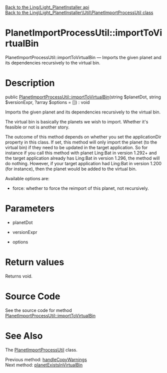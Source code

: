 [Back to the Ling/Light_PlanetInstaller api](https://github.com/lingtalfi/Light_PlanetInstaller/blob/master/doc/api/Ling/Light_PlanetInstaller.md)<br>
[Back to the Ling\Light_PlanetInstaller\Util\PlanetImportProcessUtil class](https://github.com/lingtalfi/Light_PlanetInstaller/blob/master/doc/api/Ling/Light_PlanetInstaller/Util/PlanetImportProcessUtil.md)


PlanetImportProcessUtil::importToVirtualBin
================



PlanetImportProcessUtil::importToVirtualBin — Imports the given planet and its dependencies recursively to the virtual bin.




Description
================


public [PlanetImportProcessUtil::importToVirtualBin](https://github.com/lingtalfi/Light_PlanetInstaller/blob/master/doc/api/Ling/Light_PlanetInstaller/Util/PlanetImportProcessUtil/importToVirtualBin.md)(string $planetDot, string $versionExpr, ?array $options = []) : void




Imports the given planet and its dependencies recursively to the virtual bin.

The virtual bin is basically the planets we wish to import.
Whether it's feasible or not is another story.



The outcome of this method depends on whether you set the applicationDir property in this class.
If set, this method will only import the planet (to the virtual bin) if they need to be updated in the target application.
So for instance if you call this method with planet Ling:Bat in version 1.292+ and the target application already
has Ling:Bat in version 1.296, the method will do nothing.
However, if your target application had Ling:Bat in version 1.200 (for instance), then the planet would be added to the virtual bin.




Available options are:
- force: whether to force the reimport of this planet, not recursively.




Parameters
================


- planetDot

    

- versionExpr

    

- options

    


Return values
================

Returns void.








Source Code
===========
See the source code for method [PlanetImportProcessUtil::importToVirtualBin](https://github.com/lingtalfi/Light_PlanetInstaller/blob/master/Util/PlanetImportProcessUtil.php#L784-L900)


See Also
================

The [PlanetImportProcessUtil](https://github.com/lingtalfi/Light_PlanetInstaller/blob/master/doc/api/Ling/Light_PlanetInstaller/Util/PlanetImportProcessUtil.md) class.

Previous method: [handleCopyWarnings](https://github.com/lingtalfi/Light_PlanetInstaller/blob/master/doc/api/Ling/Light_PlanetInstaller/Util/PlanetImportProcessUtil/handleCopyWarnings.md)<br>Next method: [planetExistsInVirtualBin](https://github.com/lingtalfi/Light_PlanetInstaller/blob/master/doc/api/Ling/Light_PlanetInstaller/Util/PlanetImportProcessUtil/planetExistsInVirtualBin.md)<br>

